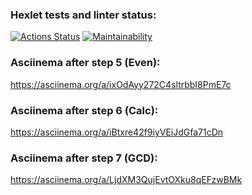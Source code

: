 ### Hexlet tests and linter status:
[![Actions Status](https://github.com/VasilyevPS/java-project-61/workflows/hexlet-check/badge.svg)](https://github.com/VasilyevPS/java-project-61/actions)
[![Maintainability](https://api.codeclimate.com/v1/badges/906548b29b14371cba78/maintainability)](https://codeclimate.com/github/VasilyevPS/java-project-61/maintainability)

### Asciinema after step 5 (Even):
https://asciinema.org/a/ixOdAyy272C4sltrbbI8PmE7c

### Asciinema after step 6 (Calc):
https://asciinema.org/a/iBtxre42f9iyVEiJdGfa71cDn

### Asciinema after step 7 (GCD):
https://asciinema.org/a/LjdXM3QujEvtOXku8qEFzwBMk
